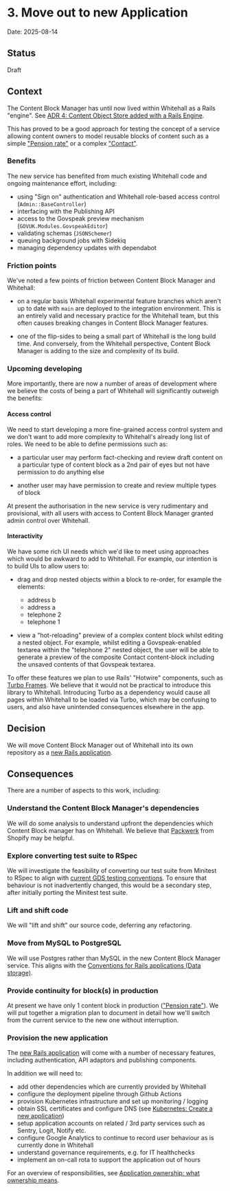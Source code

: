 # 3. Move out to new Application

Date: 2025-08-14

## Status

Draft

## Context

The Content Block Manager has until now lived within Whitehall as a Rails
"engine". See [ADR 4: Content Object Store added with a Rails Engine][].

This has proved to be a good approach for testing the concept of a service
allowing content owners to model reusable blocks of content such as a simple
["Pension rate"][] or a complex ["Contact"][].

### Benefits

The new service has benefited from much existing Whitehall code and ongoing
maintenance effort, including:

- using "Sign on" authentication and Whitehall role-based access control
  (`Admin::BaseController`)
- interfacing with the Publishing API
- access to the Govspeak preview mechanism (`GOVUK.Modules.GovspeakEditor`)
- validating schemas (`JSONSchemer`)
- queuing background jobs with Sidekiq
- managing dependency updates with dependabot

### Friction points

We've noted a few points of friction between Content Block Manager and Whitehall:

- on a regular basis Whitehall experimental feature branches which aren't up to
  date with `main` are deployed to the integration environment. This is an
  entirely valid and necessary practice for the Whitehall team, but this often
  causes breaking changes in Content Block Manager features.

- one of the flip-sides to being a small part of Whitehall is the long build
  time. And conversely, from the Whitehall perspective, Content Block Manager is
  adding to the size and complexity of its build.

### Upcoming developing

More importantly, there are now a number of areas of development where we
believe the costs of being a part of Whitehall will significantly outweigh the
benefits:

#### Access control

We need to start developing a more fine-grained access control system and we
don't want to add more complexity to Whitehall's already long list of roles.
We need to be able to define permissions such as:

- a particular user may perform fact-checking and review draft content on a
  particular type of content block as a 2nd pair of eyes but not have permission
  to do anything else

- another user may have permission to create and review multiple types of block

At present the authorisation in the new service is very rudimentary and
provisional, with all users with access to Content Block Manager granted admin
control over Whitehall.

#### Interactivity

We have some rich UI needs which we'd like to meet using approaches which would
be awkward to add to Whitehall. For example, our intention is to build UIs to
allow users to:

- drag and drop nested objects within a block to re-order, for example the elements:

  - address b
  - address a
  - telephone 2
  - telephone 1

- view a "hot-reloading" preview of a complex content block whilst editing a
nested object. For example, whilst editing a Govspeak-enabled textarea within
the "telephone 2" nested object, the user will be able to generate a preview of
the composite Contact content-block including the unsaved contents of that
Govspeak textarea.

To offer these features we plan to use Rails' "Hotwire" components, such as
[Turbo Frames][]. We believe that it would not be practical to introduce this
library to Whitehall. Introducing Turbo as a dependency would cause all pages
within Whitehall to be loaded via Turbo, which may be confusing to users, and
also have unintended consequences elsewhere in the app.

## Decision

We will move Content Block Manager out of Whitehall into its own repository as
a [new Rails application][].

## Consequences

There are a number of aspects to this work, including:

### Understand the Content Block Manager's dependencies

We will do some analysis to understand upfront the dependencies which Content
Block manager has on Whitehall. We believe that [Packwerk][] from Shopify may be
helpful.

### Explore converting test suite to RSpec

We will investigate the feasibility of converting our test suite from
Minitest to RSpec to align with [current GDS testing conventions][]. To ensure
that behaviour is not inadvertently changed, this would be a secondary step,
after initially porting the Minitest test suite.

### Lift and shift code

We will "lift and shift" our source code, deferring any refactoring.

### Move from MySQL to PostgreSQL

We will use Postgres rather than MySQL in the new Content Block Manager service.
This aligns with the [Conventions for Rails applications (Data storage)][].

### Provide continuity for block(s) in production

At present we have only 1 content block in production (["Pension rate"][]). We
will put together a migration plan to document in detail how we'll switch from
the current service to the new one without interruption.

### Provision the new application

The [new Rails application][] will come with a number of necessary features,
including authentication, API adaptors and publishing components.

In addition we will need to:

- add other dependencies which are currently provided by Whitehall
- configure the deployment pipeline through Github Actions
- provision Kubernetes infrastructure and set up monitoring / logging
- obtain SSL certificates and configure DNS (see
  [Kubernetes: Create a new application][])
- setup application accounts on related / 3rd party services such as Sentry,
  Logit, Notify etc.
- configure Google Analytics to continue to record user behaviour as is
  currently done in Whitehall
- understand governance requirements, e.g. for IT healthchecks
- implement an on-call rota to support the application out of hours

For an overview of responsibilities, see [Application ownership: what ownership means][].

[ADR 4: Content Object Store added with a Rails Engine]:
https://github.com/alphagov/whitehall/blob/main/docs/adr/0004-content-object-store-added-with-a-rails-engine.md

["Pension rate"]:
https://github.com/alphagov/publishing-api/blob/main/content_schemas/formats/content_block_pension.jsonnet

["Contact"]:
https://github.com/alphagov/publishing-api/blob/main/content_schemas/formats/content_block_contact.jsonnet

[Turbo Frames]:
https://turbo.hotwired.dev/handbook/frames

[new Rails application]:
https://docs.publishing.service.gov.uk/manual/setting-up-new-rails-app.html

[Packwerk]:
https://github.com/Shopify/packwerk

[current GDS testing conventions]:
https://docs.publishing.service.gov.uk/manual/conventions-for-rails-applications.html#testing-utilities

[Conventions for Rails applications (Data storage)]:
https://docs.publishing.service.gov.uk/manual/conventions-for-rails-applications.html#data-storage

[Kubernetes: Create a new application]:
https://docs.publishing.service.gov.uk/kubernetes/create-app/#content

[Application ownership: what ownership means]:
https://docs.publishing.service.gov.uk/manual/ownership-meaning.html
